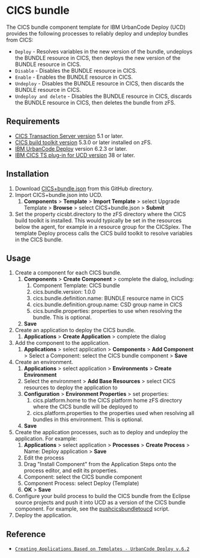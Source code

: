 # CICS bundle

The CICS bundle component template for IBM UrbanCode Deploy (UCD) provides the following processes to reliably deploy and undeploy bundles from CICS:

* `Deploy` - Resolves variables in the new version of the bundle, undeploys the BUNDLE resource in CICS, then deploys the new version of the BUNDLE resource in CICS.
* `Disable` - Disables the BUNDLE resource in CICS.
* `Enable` - Enables the BUNDLE resource in CICS.
* `Undeploy` - Disables the BUNDLE resource in CICS, then discards the BUNDLE resource in CICS.
* `Undeploy and delete` - Disables the BUNDLE resource in CICS, discards the BUNDLE resource in CICS, then deletes the bundle from zFS.

## Requirements

* [CICS Transaction Server version](https://www.ibm.com/ms-en/marketplace/cics-transaction-server) 5.1 or later.
* [CICS build toolkit version](http://www.ibm.com/support/docview.wss?uid=swg24041185) 5.3.0 or later installed on zFS.
* [IBM UrbanCode Deploy](https://developer.ibm.com/urbancode/products/urbancode-deploy/) version 6.2.3 or later.
* [IBM CICS TS plug-in for UCD version](https://developer.ibm.com/urbancode/plugin/cics-ts/) 38 or later.

## Installation

1. Download [CICS+bundle.json](CICS+bundle.json) from this GitHub directory.
1. Import CICS+bundle.json into UCD.
   1. **Components** > **Template** > **Import Template** > select Upgrade Template > **Browse** > select CICS+bundle.json > **Submit**
1. Set the property cicsbt.directory to the zFS directory where the CICS build toolkit is installed. This would typically be set in the resources below the agent, for example in a resource group for the CICSplex. The template Deploy process calls the CICS build toolkit to resolve variables in the CICS bundle.
  
## Usage

1. Create a component for each CICS bundle.
   1. **Components** > **Create Component** > complete the dialog, including:
      1. Component Template: CICS bundle
      1. cics.bundle.version: 1.0.0
      1. cics.bundle.definition.name: BUNDLE resource name in CICS 
      1. cics.bundle.definition.group.name: CSD group name in CICS
      1. cics.bundle.properties: properties to use when resolving the bundle. This is optional.
   1. **Save**
1. Create an application to deploy the CICS bundle.
   1. **Applications** > **Create Application** > complete the dialog
1. Add the component to the application.
   1. **Applications** > select application > **Components** > **Add Component** > Select a Component: select the CICS bundle component > **Save**
1. Create an environment.
   1. **Applications** > select application > **Environments** > **Create Environment**
   1. Select the environment > **Add Base Resources** > select CICS resources to deploy the application to 
   1. **Configuration** > **Environment Properties** > set properties:
      1. cics.platform.home to the CICS platform home zFS directory where the CICS bundle will be deployed to
      1. cics.platform.properties to the properties used when resolving all bundles in this environment. This is optional.
   1. **Save**
1. Create the application processes, such as to deploy and undeploy the application. For example:
   1. **Applications** > select application > **Processes** > **Create Process** > Name: Deploy application > **Save**
   1. Edit the process
   1. Drag "Install Component" from the Application Steps onto the process editor, and edit its properties.
   1. Component: select the CICS bundle component 
   1. Component Process: select Deploy (Template)
   1. **OK** > **Save**
1. Configure your build process to build the CICS bundle from the Eclipse source projects and push it into UCD as a version of the CICS bundle component. For example, see the [pushcicsbundletoucd](https://github.com/cicsdev/cics-bundle-scripts/tree/master/pushcicsbundletoucd) script.
1. Deploy the application.

## Reference

* [`Creating Applications Based on Templates - UrbanCode Deploy v.6.2`](https://developer.ibm.com/urbancode/videos/creating-applications-based-on-templates-urbancode-deploy-v-6-2/)
